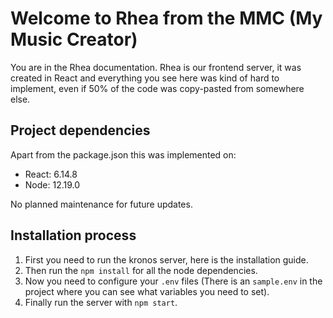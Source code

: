 # Welcome to Rhea from the MMC (My Music Creator)

You are in the Rhea documentation. Rhea is our frontend server, it was created in React and everything you see here was kind of hard to implement, even if 50% of the code was copy-pasted from somewhere else.

## Project dependencies 
Apart from the package.json this was implemented on:
  * React: 6.14.8
  * Node: 12.19.0

No planned maintenance for future updates.

## Installation process

1. First you need to run the kronos server, here is the installation guide.
2. Then run the `npm install` for all the node dependencies.
3. Now you need to configure your `.env` files (There is an `sample.env` in the project where you can see what variables you need to set).
4. Finally run the server with `npm start`.

